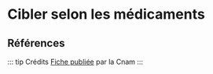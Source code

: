 # Cibler selon les médicaments
<!-- SPDX-License-Identifier: MPL-2.0 -->

## Références

::: tip Crédits
[Fiche publiée](../files/Cnam/2019-10_Cnam_Programmes-SAS-Medicaments_MPL-2.0.doc) par la Cnam
:::
